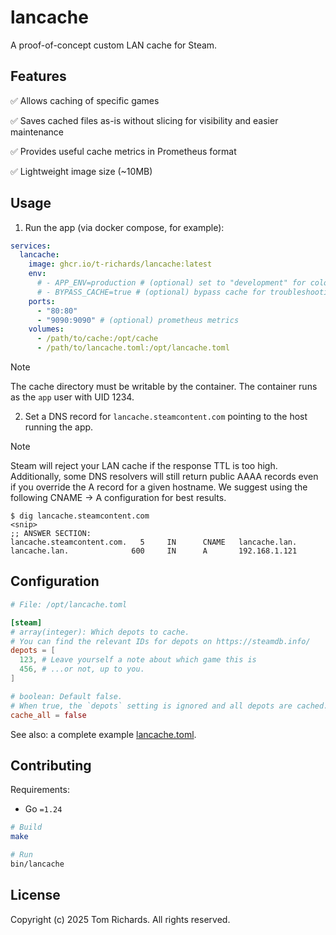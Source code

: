 # lancache

A proof-of-concept custom LAN cache for Steam.

## Features

:white_check_mark: Allows caching of specific games

:white_check_mark: Saves cached files as-is without slicing for visibility and easier maintenance

:white_check_mark: Provides useful cache metrics in Prometheus format

:white_check_mark: Lightweight image size (~10MB)

## Usage

1. Run the app (via docker compose, for example):

```yaml
services:
  lancache:
    image: ghcr.io/t-richards/lancache:latest
    env:
      # - APP_ENV=production # (optional) set to "development" for colorful console output
      # - BYPASS_CACHE=true # (optional) bypass cache for troubleshooting
    ports:
      - "80:80"
      - "9090:9090" # (optional) prometheus metrics
    volumes:
      - /path/to/cache:/opt/cache
      - /path/to/lancache.toml:/opt/lancache.toml
```

> [!NOTE]
> The cache directory must be writable by the container.
> The container runs as the `app` user with UID 1234.

2. Set a DNS record for `lancache.steamcontent.com` pointing to the host running the app.

> [!NOTE]
> Steam will reject your LAN cache if the response TTL is too high.
> Additionally, some DNS resolvers will still return public AAAA records even if you override the A record for a given hostname.
> We suggest using the following CNAME -> A configuration for best results.

```
$ dig lancache.steamcontent.com
<snip>
;; ANSWER SECTION:
lancache.steamcontent.com.   5     IN      CNAME   lancache.lan.
lancache.lan.              600     IN      A       192.168.1.121
```

## Configuration

```toml
# File: /opt/lancache.toml

[steam]
# array(integer): Which depots to cache.
# You can find the relevant IDs for depots on https://steamdb.info/
depots = [
  123, # Leave yourself a note about which game this is
  456, # ...or not, up to you.
]

# boolean: Default false.
# When true, the `depots` setting is ignored and all depots are cached.
cache_all = false
```

See also: a complete example [lancache.toml](lancache.toml).

## Contributing

Requirements:

 - Go `=1.24`

```bash
# Build
make

# Run
bin/lancache
```

## License

Copyright (c) 2025 Tom Richards. All rights reserved.
